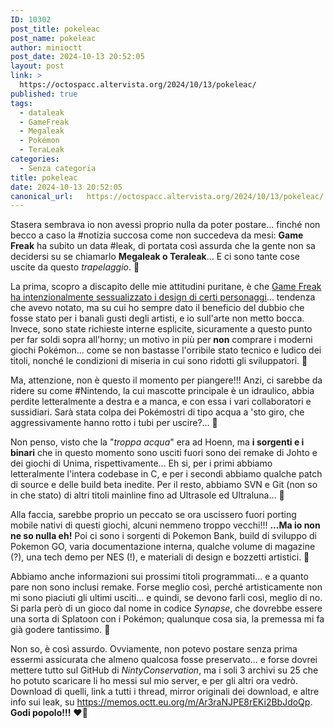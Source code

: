 ```yaml
---
ID: 10302
post_title: pokeleac
post_name: pokeleac
author: minioctt
post_date: 2024-10-13 20:52:05
layout: post
link: >
  https://octospacc.altervista.org/2024/10/13/pokeleac/
published: true
tags:
  - dataleak
  - GameFreak
  - Megaleak
  - Pokémon
  - TeraLeak
categories:
  - Senza categoria
title: pokeleac
date: 2024-10-13 20:52:05
canonical_url:   https://octospacc.altervista.org/2024/10/13/pokeleac/
---
```

<!-- wp:paragraph -->
<p>Stasera sembrava io non avessi proprio nulla da poter postare... finché non becco a caso la #notizia succosa come non succedeva da mesi: <strong>Game Freak</strong> ha subito un data #leak, di portata così assurda che la gente non sa decidersi su se chiamarlo <strong>Megaleak o Teraleak</strong>... E ci sono tante cose uscite da questo <em>trapelaggio</em>. 🥰️</p>
<!-- /wp:paragraph -->

<!-- wp:paragraph -->
<p>La prima, scopro a discapito delle mie attitudini puritane, è che <a href="https://t.me/Mirax96Chan/1345">Game Freak ha intenzionalmente sessualizzato i design di certi personaggi</a>... tendenza che avevo notato, ma su cui ho sempre dato il beneficio del dubbio che fosse stato per i banali gusti degli artisti, e io sull'arte non metto bocca. Invece, sono state richieste interne esplicite, sicuramente a questo punto per far soldi sopra all'horny; un motivo in più per <strong>non</strong> comprare i moderni giochi Pokémon... come se non bastasse l'orribile stato tecnico e ludico dei titoli, nonché le condizioni di miseria in cui sono ridotti gli sviluppatori. 🥱️</p>
<!-- /wp:paragraph -->

<!-- wp:paragraph -->
<p>Ma, attenzione, non è questo il momento per piangere!!! Anzi, ci sarebbe da ridere su come #Nintendo, la cui mascotte principale è un idraulico, abbia perdite letteralmente a destra e a manca, e con essa i vari collaboratori e sussidiari. Sarà stata colpa dei Pokémostri di tipo acqua a 'sto giro, che aggressivamente hanno rotto i tubi per uscire?... 🤭️</p>
<!-- /wp:paragraph -->

<!-- wp:paragraph -->
<p>Non penso, visto che la "<em>troppa acqua</em>" era ad Hoenn, ma <strong>i sorgenti e i binari</strong> che in questo momento sono usciti fuori sono dei remake di Johto e dei giochi di Unima, rispettivamente... Eh si, per i primi abbiamo letteralmente l'intera codebase in C, e per i secondi abbiamo qualche patch di source e delle build beta inedite. Per il resto, abbiamo SVN e Git (non so in che stato) di altri titoli mainline fino ad Ultrasole ed Ultraluna... 🤣️</p>
<!-- /wp:paragraph -->

<!-- wp:paragraph -->
<p>Alla faccia, sarebbe proprio un peccato se ora uscissero fuori porting mobile nativi di questi giochi, alcuni nemmeno troppo vecchi!!! <strong>...Ma io non ne so nulla eh!</strong> Poi ci sono i sorgenti di Pokemon Bank, build di sviluppo di Pokemon GO, varia documentazione interna, qualche volume di magazine (?), una tech demo per NES (!), e materiali di design e bozzetti artistici. 🤯️</p>
<!-- /wp:paragraph -->

<!-- wp:paragraph -->
<p>Abbiamo anche informazioni sui prossimi titoli programmati... e a quanto pare non sono inclusi remake. Forse meglio così, perché artisticamente non mi sono piaciuti gli ultimi usciti... e quindi, se devono farli così, meglio di no. Si parla però di un gioco dal nome in codice <em>Synapse</em>, che dovrebbe essere una sorta di Splatoon con i Pokémon; qualunque cosa sia, la premessa mi fa già godere tantissimo. 🥵️</p>
<!-- /wp:paragraph -->

<!-- wp:paragraph -->
<p>Non so, è così assurdo. Ovviamente, non potevo postare senza prima essermi assicurata che almeno qualcosa fosse preservato... e forse dovrei mettere tutto sul GitHub di <em>NintyConservation</em>, ma i soli 3 archivi su 25 che ho potuto scaricare li ho messi sul mio server, e per gli altri ora vedrò. Download di quelli, link a tutti i thread, mirror originali dei download, e altre info sui leak, su <a href="https://memos.octt.eu.org/m/Ar3raNJPE8rEKi2BbJdoQp">https://memos.octt.eu.org/m/Ar3raNJPE8rEKi2BbJdoQp</a>. <strong>Godi popolo!!!</strong> ❤️‍🔥️</p>
<!-- /wp:paragraph -->
